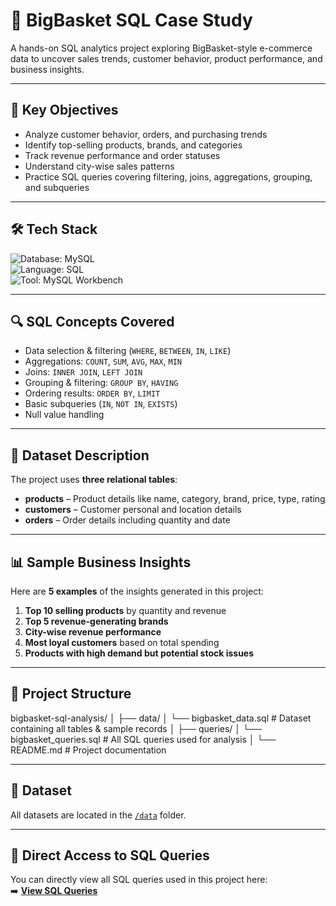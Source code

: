 # 🛒 BigBasket SQL Case Study

A hands-on SQL analytics project exploring BigBasket-style e-commerce data to uncover sales trends, customer behavior, product performance, and business insights.

---

## 🎯 Key Objectives

- Analyze customer behavior, orders, and purchasing trends
- Identify top-selling products, brands, and categories
- Track revenue performance and order statuses
- Understand city-wise sales patterns
- Practice SQL queries covering filtering, joins, aggregations, grouping, and subqueries

---

## 🛠️ Tech Stack

![Database: MySQL](https://img.shields.io/badge/Database-MySQL-00758F?style=for-the-badge&logo=mysql&logoColor=white)  
![Language: SQL](https://img.shields.io/badge/Language-SQL-4B8BBE?style=for-the-badge)  
![Tool: MySQL Workbench](https://img.shields.io/badge/Tool-MySQL%20Workbench-F9A825?style=for-the-badge&logo=mysql&logoColor=white)

---

## 🔍 SQL Concepts Covered

- Data selection & filtering (`WHERE`, `BETWEEN`, `IN`, `LIKE`)
- Aggregations: `COUNT`, `SUM`, `AVG`, `MAX`, `MIN`
- Joins: `INNER JOIN`, `LEFT JOIN`
- Grouping & filtering: `GROUP BY`, `HAVING`
- Ordering results: `ORDER BY`, `LIMIT`
- Basic subqueries (`IN`, `NOT IN`, `EXISTS`)
- Null value handling

---

## 📑 Dataset Description

The project uses **three relational tables**:

- **products** – Product details like name, category, brand, price, type, rating
- **customers** – Customer personal and location details
- **orders** – Order details including quantity and date

---

## 📊 Sample Business Insights

Here are **5 examples** of the insights generated in this project:

1. **Top 10 selling products** by quantity and revenue  
2. **Top 5 revenue-generating brands**  
3. **City-wise revenue performance**  
4. **Most loyal customers** based on total spending  
5. **Products with high demand but potential stock issues**  

---

## 📂 Project Structure

bigbasket-sql-analysis/
│
├── data/
│ └── bigbasket_data.sql # Dataset containing all tables & sample records
│
├── queries/
│ └── bigbasket_queries.sql # All SQL queries used for analysis
│
└── README.md # Project documentation

---

## 📂 Dataset
All datasets are located in the [`/data`](data) folder.

---

## 🔗 Direct Access to SQL Queries
You can directly view all SQL queries used in this project here:  
➡️ **[View SQL Queries](queries/bigbasket_queries.sql)**
